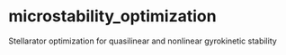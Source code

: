 # microstability_optimization
Stellarator optimization for quasilinear and nonlinear gyrokinetic stability
